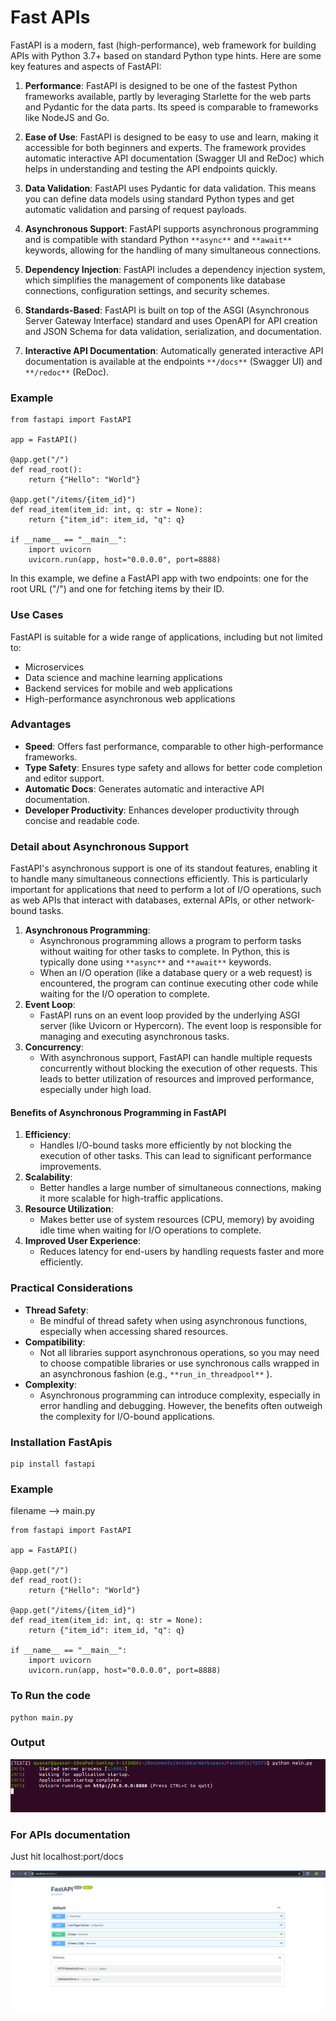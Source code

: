 # **Fast APIs**
FastAPI is a modern, fast (high-performance), web framework for building APIs with Python 3.7+ based on standard Python type hints. Here are some key features and aspects of FastAPI:

1. **Performance**: FastAPI is designed to be one of the fastest Python frameworks available, partly by leveraging Starlette for the web parts and Pydantic for the data parts. Its speed is comparable to frameworks like NodeJS and Go.
2. **Ease of Use**: FastAPI is designed to be easy to use and learn, making it accessible for both beginners and experts. The framework provides automatic interactive API documentation (Swagger UI and ReDoc) which helps in understanding and testing the API endpoints quickly.
3. **Data Validation**: FastAPI uses Pydantic for data validation. This means you can define data models using standard Python types and get automatic validation and parsing of request payloads.
4. **Asynchronous Support**: FastAPI supports asynchronous programming and is compatible with standard Python `**async**`  and `**await**`  keywords, allowing for the handling of many simultaneous connections.

5. **Dependency Injection**: FastAPI includes a dependency injection system, which simplifies the management of components like database connections, configuration settings, and security schemes.
6. **Standards-Based**: FastAPI is built on top of the ASGI (Asynchronous Server Gateway Interface) standard and uses OpenAPI for API creation and JSON Schema for data validation, serialization, and documentation.
7. **Interactive API Documentation**: Automatically generated interactive API documentation is available at the endpoints `**/docs**`  (Swagger UI) and `**/redoc**`  (ReDoc).


### Example
```
﻿from fastapi import FastAPI

app = FastAPI()

@app.get("/")
def read_root():
    return {"Hello": "World"}

@app.get("/items/{item_id}")
def read_item(item_id: int, q: str = None):
    return {"item_id": item_id, "q": q} 
    
if __name__ == "__main__":
    import uvicorn
    uvicorn.run(app, host="0.0.0.0", port=8888)
```
In this example, we define a FastAPI app with two endpoints: one for the root URL ("/") and one for fetching items by their ID.



### Use Cases
FastAPI is suitable for a wide range of applications, including but not limited to:

- Microservices
- Data science and machine learning applications
- Backend services for mobile and web applications
- High-performance asynchronous web applications
### Advantages
- **Speed**: Offers fast performance, comparable to other high-performance frameworks.
- **Type Safety**: Ensures type safety and allows for better code completion and editor support.
- **Automatic Docs**: Generates automatic and interactive API documentation.
- **Developer Productivity**: Enhances developer productivity through concise and readable code.


### Detail about Asynchronous Support
FastAPI's asynchronous support is one of its standout features, enabling it to handle many simultaneous connections efficiently. This is particularly important for applications that need to perform a lot of I/O operations, such as web APIs that interact with databases, external APIs, or other network-bound tasks.

1. **Asynchronous Programming**:
    - Asynchronous programming allows a program to perform tasks without waiting for other tasks to complete. In Python, this is typically done using `**async**`  and `**await**`  keywords.
    - When an I/O operation (like a database query or a web request) is encountered, the program can continue executing other code while waiting for the I/O operation to complete.
2. **Event Loop**:
    - FastAPI runs on an event loop provided by the underlying ASGI server (like Uvicorn or Hypercorn). The event loop is responsible for managing and executing asynchronous tasks.
3. **Concurrency**:
    - With asynchronous support, FastAPI can handle multiple requests concurrently without blocking the execution of other requests. This leads to better utilization of resources and improved performance, especially under high load.


#### Benefits of Asynchronous Programming in FastAPI
1. **Efficiency**:
    - Handles I/O-bound tasks more efficiently by not blocking the execution of other tasks. This can lead to significant performance improvements.
2. **Scalability**:
    - Better handles a large number of simultaneous connections, making it more scalable for high-traffic applications.
3. **Resource Utilization**:
    - Makes better use of system resources (CPU, memory) by avoiding idle time when waiting for I/O operations to complete.
4. **Improved User Experience**:
    - Reduces latency for end-users by handling requests faster and more efficiently.
### Practical Considerations
- **Thread Safety**:
    - Be mindful of thread safety when using asynchronous functions, especially when accessing shared resources.
- **Compatibility**:
    - Not all libraries support asynchronous operations, so you may need to choose compatible libraries or use synchronous calls wrapped in an asynchronous fashion (e.g., `**run_in_threadpool**` ).
- **Complexity**:
    - Asynchronous programming can introduce complexity, especially in error handling and debugging. However, the benefits often outweigh the complexity for I/O-bound applications.


### Installation FastApis
```
pip install fastapi  
```
### Example
filename --> main.py 

```
﻿from fastapi import FastAPI

app = FastAPI()

@app.get("/")
def read_root():
    return {"Hello": "World"}

@app.get("/items/{item_id}")
def read_item(item_id: int, q: str = None):
    return {"item_id": item_id, "q": q} 
    
if __name__ == "__main__":
    import uvicorn
    uvicorn.run(app, host="0.0.0.0", port=8888)
```
### To Run the code 
```
python main.py
```
### Output 
![RunOutput.png](RunOutput.png)
### For APIs documentation 
Just hit  localhost:port/docs

![Docs.png](Docs.png)



 

